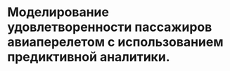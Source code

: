 # Моделирование удовлетворенности пассажиров авиаперелетом с использованием предиктивной аналитики.
